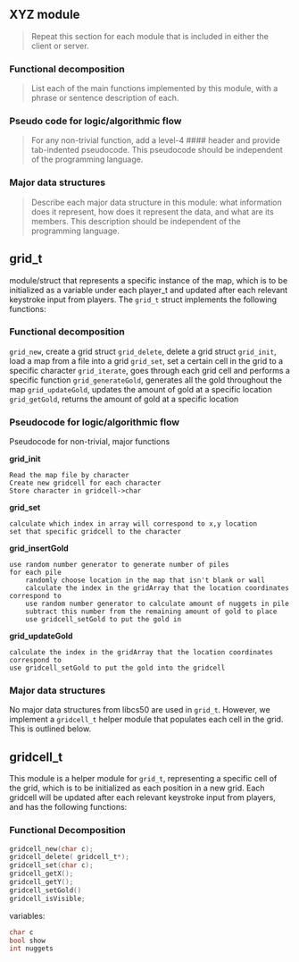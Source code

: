 ## XYZ module

> Repeat this section for each module that is included in either the client or server.

### Functional decomposition

> List each of the main functions implemented by this module, with a phrase or sentence description of each.

### Pseudo code for logic/algorithmic flow

> For any non-trivial function, add a level-4 #### header and provide tab-indented pseudocode.
> This pseudocode should be independent of the programming language.

### Major data structures

> Describe each major data structure in this module: what information does it represent, how does it represent the data, and what are its members.
> This description should be independent of the programming language.


## grid_t

module/struct that represents a specific instance of the map, which is to be initialized as a variable under each player_t and updated after each relevant keystroke input from players. The `grid_t` struct implements the following functions:

### Functional decomposition

`grid_new`, create a grid struct
`grid_delete`, delete a grid struct
`grid_init`, load a map from a file into a grid
`grid_set`, set a certain cell in the grid to a specific character
`grid_iterate`, goes through each grid cell and performs a specific function
`grid_generateGold`, generates all the gold throughout the map
`grid_updateGold`, updates the amount of gold at a specific location
`grid_getGold`, returns the amount of gold at a specific location

### Pseudocode for logic/algorithmic flow
Pseudocode for non-trivial, major functions

**grid_init**
```
Read the map file by character
Create new gridcell for each character
Store character in gridcell->char
```

**grid_set**
```
calculate which index in array will correspond to x,y location
set that specific gridcell to the character
```

**grid_insertGold**
```
use random number generator to generate number of piles
for each pile
    randomly choose location in the map that isn't blank or wall
    calculate the index in the gridArray that the location coordinates correspond to
    use random number generator to calculate amount of nuggets in pile
    subtract this number from the remaining amount of gold to place
    use gridcell_setGold to put the gold in
```

**grid_updateGold**
```
calculate the index in the gridArray that the location coordinates correspond to
use gridcell_setGold to put the gold into the gridcell
```

### Major data structures
No major data structures from libcs50 are used in `grid_t`. However, we implement a `gridcell_t` helper module that populates each cell in the grid. This is outlined below.



## gridcell_t

This module is a helper module for `grid_t`, representing a specific cell of the grid, which is to be initialized as each position in a new grid. Each gridcell will be updated after each relevant keystroke input from players, and has the following functions:

### Functional Decomposition
```c
gridcell_new(char c);
gridcell_delete( gridcell_t*);
gridcell_set(char c);
gridcell_getX();
gridcell_getY();
gridcell_setGold()
gridcell_isVisible;
```

variables:
```c
char c
bool show
int nuggets
```

